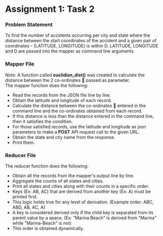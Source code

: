 # Assignment 1: Task 2 <br>

### Problem Statement ###
To find the number of accidents occurring per city and state where the distance between the start coordinates of the accident and a given pair of coordinates - (LATITUDE, LONGITUDE) is within D. LATITUDE, LONGITUDE and D are passed into the mapper as command line arguments. <br>

### Mapper File ###
_Note:_ A function called **euclidian_dist()** was created to calculate the distance between the 2 co-ordinates :round_pushpin: passed as parameter. <br>
The mapper function does the following: <br>
 * Read the records from the JSON file line by line. <br>
 * Obtain the latitude and longitude of each record. <br>
 * Calculate the distance between the co-ordinates :round_pushpin: entered in the command line and the co-ordinates obtained from each record. <br>
 * If this distance is less than the distance entered in the command line, then it satisfies the condition. <br>
 * For those satisfied records, use the latitude and longitude as json parameters to make a **POST** API request call to the given URL. <br>
 * Obtain the state and city name from the response. <br>
 * Print them. <br>

### Reducer File ###
The reducer function does the following: <br>
 * Obtain all the records from the mapper's output line by line. <br>
 * Aggregate the counts of all states and cities. <br>
 * Print all states and cities along with their counts in a specific order. <br> 
 * Keys (Ex: AB, AC) that are derived from another key (Ex: A) must be printed first. <br>
 * This logic holds true for any level of derivation. (Example order: ABC, ABD, AB, AC, A) <br>
 * A key is considered derived only if the child key is separated from its parent value by a space. (Ex: "Marina Beach" is derived from "Marina" while "Marina-Beach" is not) <br>
 * This order is obtained dynamically. <br>
 
